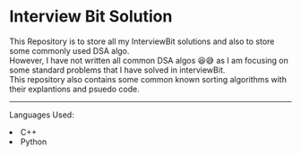 # Interview Bit Solution

This Repository is to store all my InterviewBit solutions and also to store some commonly used DSA algo.<br>
However, I have not written all common DSA algos 😆😅 as I am focusing on some standard problems that I have solved in interviewBit.<br>
This repository also contains some common known sorting algorithms with their explantions and psuedo code.<br><hr>
Languages Used:
<li>
C++
 </li>
<li>
Python
</li>

